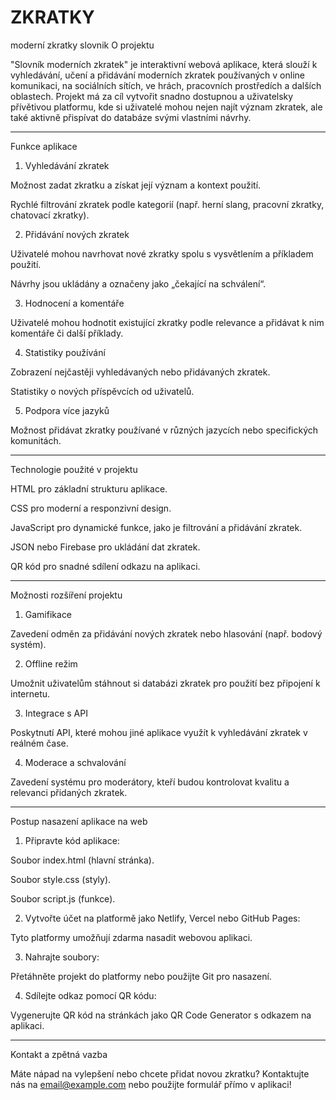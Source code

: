 # ZKRATKY
moderní zkratky slovnik
O projektu

"Slovník moderních zkratek" je interaktivní webová aplikace, která slouží k vyhledávání, učení a přidávání moderních zkratek používaných v online komunikaci, na sociálních sítích, ve hrách, pracovních prostředích a dalších oblastech. Projekt má za cíl vytvořit snadno dostupnou a uživatelsky přívětivou platformu, kde si uživatelé mohou nejen najít význam zkratek, ale také aktivně přispívat do databáze svými vlastními návrhy.


---

Funkce aplikace

1. Vyhledávání zkratek

Možnost zadat zkratku a získat její význam a kontext použití.

Rychlé filtrování zkratek podle kategorií (např. herní slang, pracovní zkratky, chatovací zkratky).



2. Přidávání nových zkratek

Uživatelé mohou navrhovat nové zkratky spolu s vysvětlením a příkladem použití.

Návrhy jsou ukládány a označeny jako „čekající na schválení“.



3. Hodnocení a komentáře

Uživatelé mohou hodnotit existující zkratky podle relevance a přidávat k nim komentáře či další příklady.



4. Statistiky používání

Zobrazení nejčastěji vyhledávaných nebo přidávaných zkratek.

Statistiky o nových příspěvcích od uživatelů.



5. Podpora více jazyků

Možnost přidávat zkratky používané v různých jazycích nebo specifických komunitách.





---

Technologie použité v projektu

HTML pro základní strukturu aplikace.

CSS pro moderní a responzivní design.

JavaScript pro dynamické funkce, jako je filtrování a přidávání zkratek.

JSON nebo Firebase pro ukládání dat zkratek.

QR kód pro snadné sdílení odkazu na aplikaci.



---

Možnosti rozšíření projektu

1. Gamifikace

Zavedení odměn za přidávání nových zkratek nebo hlasování (např. bodový systém).



2. Offline režim

Umožnit uživatelům stáhnout si databázi zkratek pro použití bez připojení k internetu.



3. Integrace s API

Poskytnutí API, které mohou jiné aplikace využít k vyhledávání zkratek v reálném čase.



4. Moderace a schvalování

Zavedení systému pro moderátory, kteří budou kontrolovat kvalitu a relevanci přidaných zkratek.





---

Postup nasazení aplikace na web

1. Připravte kód aplikace:

Soubor index.html (hlavní stránka).

Soubor style.css (styly).

Soubor script.js (funkce).



2. Vytvořte účet na platformě jako Netlify, Vercel nebo GitHub Pages:

Tyto platformy umožňují zdarma nasadit webovou aplikaci.



3. Nahrajte soubory:

Přetáhněte projekt do platformy nebo použijte Git pro nasazení.



4. Sdílejte odkaz pomocí QR kódu:

Vygenerujte QR kód na stránkách jako QR Code Generator s odkazem na aplikaci.





---

Kontakt a zpětná vazba

Máte nápad na vylepšení nebo chcete přidat novou zkratku? Kontaktujte nás na email@example.com nebo použijte formulář přímo v aplikaci!


